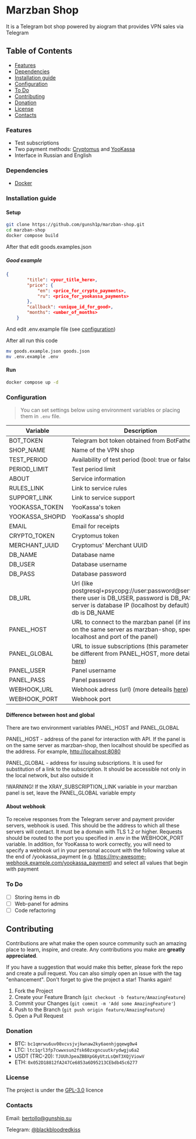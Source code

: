 # Marzban Shop

It is a Telegram bot shop powered by aiogram that provides VPN sales via Telegram

## Table of Contents

- [Features](#features)
- [Dependencies](#dependencies)
- [Installation guide](#installation-guide)
- [Configuration](#configuration)
- [To Do](#to-do)
- [Contributing](#contributing)
- [Donation](#donation)
- [License](#license)
- [Contacts](#contacts)

### Features

- Test subscriptions
- Two payment methods: [Cryptomus](https://cryptomus.com/) and [YooKassa](https://yookassa.ru/)
- Interface in Russian and English

### Dependencies

- [Docker](https://www.docker.com/)

### Installation guide

#### Setup

```bash
git clone https://github.com/gunsh1p/marzban-shop.git
cd marzban-shop
docker compose build
```

After that edit goods.examples.json

##### Good example

```json
{
        "title": <your_title_here>,
        "price": {
            "en": <price_for_crypto_payments>,
            "ru": <price_for_yookassa_payments>
        },
        "callback": <unique_id_for_good>,
        "months": <umber_of_months>
    }
```

And edit .env.example file (see [configuration](#configuration))

After all run this code

```bash
mv goods.example.json goods.json
mv .env.example .env
```

#### Run

```bash
docker compose up -d
```

### Configuration

> You can set settings below using environment variables or placing them in `.env` file.

| Variable        | Description                                                                                                                                                        |
|-----------------|--------------------------------------------------------------------------------------------------------------------------------------------------------------------|
| BOT_TOKEN       | Telegram bot token obtained from BotFather                                                                                                                         |
| SHOP_NAME       | Name of the VPN shop                                                                                                                                               |
| TEST_PERIOD     | Availability of test period (bool: true or false)                                                                                                                  |
| PERIOD_LIMIT    | Test period limit                                                                                                                                                  |
| ABOUT           | Service information                                                                                                                                                |
| RULES_LINK      | Link to service rules                                                                                                                                              |
| SUPPORT_LINK    | Link to service support                                                                                                                                            |
| YOOKASSA_TOKEN  | YooKassa's token                                                                                                                                                   |
| YOOKASSA_SHOPID | YooKassa's shopId                                                                                                                                                  |
| EMAIL           | Email for receipts                                                                                                                                                 |
| CRYPTO_TOKEN    | Cryptomus token                                                                                                                                                    |
| MERCHANT_UUID   | Cryptomus' Merchant UUID                                                                                                                                           |
| DB_NAME         | Database name                                                                                                                                                      |
| DB_USER         | Database username                                                                                                                                                  |
| DB_PASS         | Database password                                                                                                                                                  |
| DB_URL          | Url (like postgresql+psycopg://user:password@server/db) there user is DB_USER, password is DB_PASS, server is database IP (localhost by default) and db is DB_NAME |
| PANEL_HOST      | URL to connect to the marzban panel (if installed on the same server as marzban-shop, specify localhost and port of the panel)                                     |
| PANEL_GLOBAL    | URL to issue subscriptions (this parameter may be different from PANEL_HOST, more details [here](#difference-between-host-and-global))                             |
| PANEL_USER      | Panel username                                                                                                                                                     |
| PANEL_PASS      | Panel password                                                                                                                                                     |
| WEBHOOK_URL     | Webhook adress (url) (more deteails [here](#about-webhook))                                                                                                        |
| WEBHOOK_PORT    | Webhook port                                                                                                                                                       |

#### Difference between host and global

There are two environment variables PANEL_HOST and PANEL_GLOBAL

PANEL_HOST - address of the panel for interaction with API. If the panel is on the same server as marzban-shop, then localhost should be specified as the address. For example, <http://localhost:8080>

PANEL_GLOBAL - address for issuing subscriptions. It is used for substitution of a link to the subscription. It should be accessible not only in the local network, but also outside it

!WARNING! If the XRAY_SUBSCRIPTION_LINK variable in your marzban panel is set, leave the PANEL_GLOBAL variable empty

#### About webhook

To receive responses from the Telegram server and payment provider servers, webhook is used. This should be the address to which all these servers will contact. It must be a domain with TLS 1.2 or higher. Requests should be routed to the port you specified in .env in the WEBHOOK_PORT variable.
In addition, for YooKassa to work correctly, you will need to specify a webhook url in your personal account with the following value at the end of /yookassa_payment (e.g. <https://my-awesome-webhook.example.com/yookassa_payment>) and select all values that begin with payment

### To Do

- [ ] Storing items in db
- [ ] Web-panel for admins
- [ ] Code refactoring

## Contributing

Contributions are what make the open source community such an amazing place to learn, inspire, and create. Any contributions you make are **greatly appreciated**.

If you have a suggestion that would make this better, please fork the repo and create a pull request. You can also simply open an issue with the tag "enhancement".
Don't forget to give the project a star! Thanks again!

1. Fork the Project
2. Create your Feature Branch (`git checkout -b feature/AmazingFeature`)
3. Commit your Changes (`git commit -m 'Add some AmazingFeature'`)
4. Push to the Branch (`git push origin feature/AmazingFeature`)
5. Open a Pull Request

### Donation

- BTC: `bc1qmrwu6uv00xcvsjvjkwnaw2ky6aenhjgqewg0w4`
- LTC: `ltc1qrl3fp7cwwxsun2fsk60zxgncuutkrydwgju6a2`
- USDT (TRC-20): `TJUUhJpeaZBBXpG6yUtzLsQmT3XQjViowV`
- ETH: `0x052D18812fA247Ce6853a6D95213CEbdb45c6277`

### License

The project is under the [GPL-3.0](https://github.com/gunsh1p/marzban-shop/blob/main/LICENSE) licence

### Contacts

Email: <bertollo@gunship.su>

Telegram: [@blackbloodredkiss](https://t.me/blackbloodredkiss)
